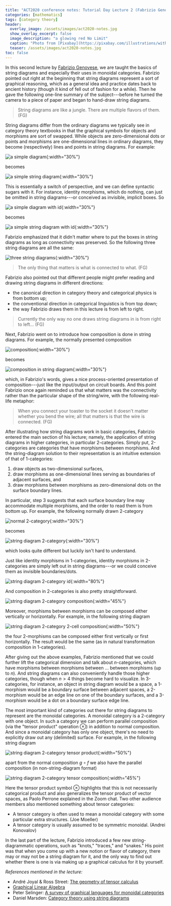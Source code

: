 ```yaml
---
title: "ACT2020 conference notes: Tutorial Day Lecture 2 (Fabrizio Genovese)"
categories: [mathematics]
tags: [category theory]
header:
  overlay_image: /assets/images/act2020-notes.jpg
  show_overlay_excerpt: false
  image_description: "a glowing red No Limit"
  caption: "Photo from [Pixabay](https://pixabay.com/illustrations/without-borders-limit-restriction-1656205/)"
  teaser: /assets/images/act2020-notes.jpg
toc: false
---
```


In this second lecture by [Fabrizio Genovese](https://statebox.org/team/fabrizio/), we are taught the basics of string diagrams and especially their uses in monoidal categories. Fabrizio pointed out right at the beginning that string diagrams represent a sort of graphical reasoning, which as a general idea and practice dates back to ancient history (though it kind of fell out of fashion for a while). Then he gave the following one-line summary of the subject---before he turned the camera to a piece of paper and began to hand-draw string diagrams.

> String diagrams are like a jungle. There are multiple flavors of them. (FG)

String diagrams differ from the ordinary diagrams we typically see in category theory textbooks in that the graphical symbols for objects and morphisms are sort of swapped. While objects are zero-dimensional dots or points and morphisms are one-dimensional lines in ordinary diagrams, they become (respectively) lines and points in string diagrams. For example:

![a simple diagram](/assets/images/act2020-l2-01.png){:width="30%"}

becomes

![a simple string diagram](/assets/images/act2020-l2-02.png){:width="30%"}

This is essentially a switch of perspective, and we can define syntactic sugars with it. For instance, identity morphisms, which do nothing, can just be omitted in string diagrams---or conceived as invisible, implicit boxes. So

![a simple diagram with id](/assets/images/act2020-l2-03.png){:width="30%"}

becomes

![a simple string diagram with id](/assets/images/act2020-l2-04.png){:width="30%"}

Fabrizio emphasized that it didn't matter where to put the boxes in string diagrams as long as connectivity was preserved. So the following three string diagrams are all the same:

![three string diagrams](/assets/images/act2020-l2-05.png){:width="30%"}

> The only thing that matters is what is connected to what. (FG)

Fabrizio also pointed out that different people might prefer reading and drawing string diagrams in different directions:
- the canonical direction in category theory and categorical physics is from bottom up;
- the conventional direction in categorical linguistics is from top down;
- the way Fabrizio draws them in this lecture is from left to right.

> Currently the only way no one draws string diagrams in is from right to left... (FG)

Next, Fabrizio went on to introduce how composition is done in string diagrams. For example, the normally presented composition

![composition](/assets/images/act2020-l2-06.png){:width="30%"}

becomes

![composition in string diagram](/assets/images/act2020-l2-07.png){:width="30%"}

which, in Fabrizio's words, gives a nice process-oriented presentation of composition---just like the input/output on circuit boards. And this point Fabrizio once again reminded us that what matters was the connectivity rather than the particular shape of the string/wire, with the following real-life metaphor:

> When you connect your toaster to the socket it doesn't matter whether you bend the wire; all that matters is that the wire is connected. (FG)

After illustrating how string diagrams work in basic categories, Fabrizio entered the main section of his lecture; namely, the application of string diagrams in higher categories, in particular 2-categories. Simply put, 2-categories are categories that have morphisms between morphisms. And the string-diagram solution to their representation is an intuitive extension of that of 1-categories:
1. draw objects as two-dimensional surfaces,
2. draw morphisms as one-dimensional lines serving as boundaries of adjacent surfaces, and
3. draw morphisms between morphisms as zero-dimensional dots on the surface boundary lines.

In particular, step 3 suggests that each surface boundary line may accommodate multiple morphisms, and the order to read them is from bottom up. For example, the following normally drawn 2-category

![normal 2-category](/assets/images/act2020-l2-08.png){:width="30%"}

becomes

![string diagram 2-category](/assets/images/act2020-l2-09.png){:width="30%"}

which looks quite different but luckily isn't hard to understand.

Just like identity morphisms in 1-categories, identity morphisms in 2-categories are simply left out in string diagrams---or we could conceive them as invisible boundaries/dots.

![string diagram 2-category id](/assets/images/act2020-l2-11.png){:width="80%"}

And composition in 2-categories is also pretty straightforward.

![string diagram 2-category composition](/assets/images/act2020-l2-12.png){:width="45%"}

Moreover, morphisms between morphisms can be composed either vertically or horizontally. For example, in the following string diagram

![string diagram 2-category 2-cell composition](/assets/images/act2020-l2-14.png){:width="50%"}

the four 2-morphisms can be composed either first vertically or first horizontally. The result would be the same (as in natural transformation composition in 1-categories).

After giving out the above examples, Fabrizio mentioned that we could further lift the categorical dimension and talk about $n$-categories, which have morphisms between morphisms between ... between morphisms (up to $n$). And string diagrams can also conveniently handle those higher categories, though when $n\gt 4$ things become hard to visualize. In 3-categories, for instance, an object in string diagram would be a space, a 1-morphism would be a boundary surface between adjacent spaces, a 2-morphism would be an edge line on one of the boundary surfaces, and a 3-morphism would be a dot on a boundary surface edge line.

The most important kind of categories out there for string diagrams to represent are the monoidal categories. A monoidal category is a 2-category with one object. In such a category we can perform parallel composition (via the "tensor product" operation $\otimes$) in addition to normal composition. And since a monoidal category has only one object, there's no need to explicitly draw out any (delimited) surface. For example, in the following string diagram

![string diagram 2-category tensor product](/assets/images/act2020-l2-15.png){:width="50%"}

apart from the normal composition $g\circ f$ we also have the parallel composition (in non-string-diagram format)

![string diagram 2-category tensor composition](/assets/images/act2020-l2-16.png){:width="45%"}

Here the tensor product symbol $\otimes$ highlights that this is not necessarily categorical product and also generalizes the tensor product of vector spaces, as Paolo Perrone explained in the Zoom chat. Two other audience members also mentioned something about tensor categories:
- A tensor category is often used to mean a monoidal category with some particular extra structures. (Joe Moeller)
- A tensor category is usually assumed to be symmetric monoidal. (Andrei Konovalov)

In the last part of the lecture, Fabrizio introduced a few new string-diagrammatic operations, such as "knots," "traces," and "snakes." His point was that when you come up with a new notion or flavor of category, there may or may not be a string diagram for it, and the only way to find out whether there is one is via making up a graphical calculus for it by yourself.

*References mentioned in the lecture:*
- André Joyal & Ross Street: [The geometry of tensor calculus](https://www.sciencedirect.com/science/article/pii/000187089190003P?via%3Dihub)
- [Graphical Linear Algebra](https://graphicallinearalgebra.net)
- Peter Selinger: [A survey of graphical languages for monoidal categories](https://arxiv.org/abs/0908.3347)
- Daniel Marsden: [Category theory using string diagrams](https://arxiv.org/abs/1401.7220)
